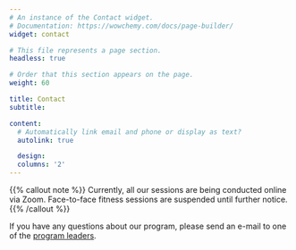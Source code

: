 ```yaml
---
# An instance of the Contact widget.
# Documentation: https://wowchemy.com/docs/page-builder/
widget: contact

# This file represents a page section.
headless: true

# Order that this section appears on the page.
weight: 60

title: Contact
subtitle:

content:
  # Automatically link email and phone or display as text?
  autolink: true

  design:
  columns: '2'
---
```


{{% callout note %}}
Currently, all our sessions are being conducted online via Zoom. Face-to-face fitness sessions are suspended until further notice.
{{% /callout %}}

If you have any questions about our program, please send an e-mail to one of the [program leaders](people).
